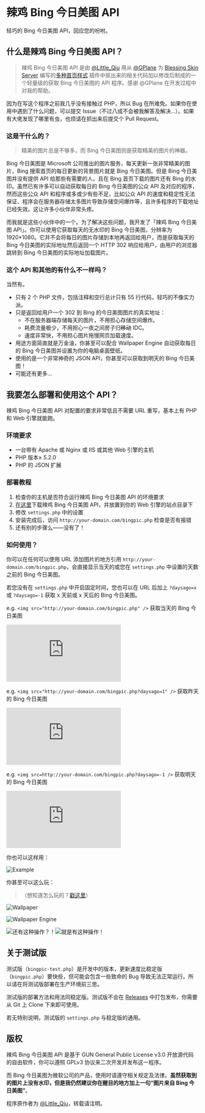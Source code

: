 # 辣鸡 Bing 今日美图 API

轻巧的 Bing 今日美图 API，回应您的吩咐。

## 什么是辣鸡 Bing 今日美图 API？

> 辣鸡 Bing 今日美图 API 是由 [@Little_Qiu](https://www.littleqiu.net) 用从 [@GPlane](http://www.gplane.win/) 为 [Blessing Skin Server](https://github.com/printempw/blessing-skin-server) 编写的[多种首页样式](http://plugin.gplane.win/home/market/plugin/1) 插件中抠出来的相关代码加以修改后制成的一个轻量级的获取 Bing 今日美图的 API 程序。感谢 @GPlane 在开发过程中对我的帮助。

因为在写这个程序之前我几乎没有接触过 PHP，所以 Bug 在所难免。如果你在使用中遇到了什么问题，可以提交 Issue（不过八成不会被我解答及解决...）。如果有大佬发现了哪里有虫，也烦请在抓出来后提交个 Pull Request。

### 这是干什么的？

> 精美的图片总是不够多，而 Bing 今日美图则是获取精美的图片的神器。

Bing 今日美图是 Microsoft 公司推出的图片服务，每天更新一张非常精美的图片，Bing 搜索首页的每日更新的背景图片就是 Bing 今日美图。但是 Bing 今日美图并没有提供 API 给那些有需要的人，且在 Bing 首页下载的图片还有 Bing 的水印。虽然已有许多可以自动获取每日的 Bing 今日美图的公众 API 及对应的程序，然而这些公众 API 和程序或多或少有些不足，比如公众 API 的速度和稳定性无法保证、程序会在服务器存储太多图片导致存储空间爆炸等，且许多程序的下载地址已经失效。这让许多小伙伴非常头疼。

而我就是这些小伙伴中的一个。为了解决这些问题，我开发了「辣鸡 Bing 今日美图 API」。你可以使用它获取每天的无水印的 Bing 今日美图，分辨率为 1920*1080。它并不会将每日的图片存储到本地再返回给用户，而是获取每天的 Bing 今日美图的实际地址然后返回一个 HTTP 302 响应给用户，由用户的浏览器跳转到 Bing 今日美图的实际地址加载图片。

### 这个 API 和其他的有什么不一样吗？

当然有。

- 只有 2 个 PHP 文件，包括注释和空行总计只有 55 行代码，轻巧的不像实力派。
- 只是返回给用户一个 302 到 Bing 的今日美图图片的真实地址：
  - 不在服务器端存储每天的图片，不用担心存储空间爆炸。
  - 耗费流量极少，不用担心一夜之间房子归~~移动~~ IDC。
  - 速度非常快，不用担心图片拖慢网页加载速度。 
- 用途方面简直就是万金油，你甚至可以配合 Wallpaper Engine 自动获取每日的 Bing 今日美图并设置为你的电脑桌面壁纸。
- 使用的是一个非常神奇的 JSON API，你甚至可以获取到明天的 Bing 今日美图！
- 可能还有更多...

## 我要怎么部署和使用这个 API？

辣鸡 Bing 今日美图 API 对配置的要求非常低且不需要 URL 重写，基本上有 PHP 和 Web 引擎就能跑。

### 环境要求

- 一台带有 Apache 或 Nginx 或 IIS 或其他 Web 引擎的主机
- PHP 版本≥ 5.2.0
- PHP 的 JSON 扩展

### 部署教程

1. 检查你的主机是否符合运行辣鸡 Bing 今日美图 API 的环境要求
2. [在这里](https://github.com/Minecraft-LittleQiu/laji-bing-pic-api/releases)下载辣鸡 Bing 今日美图 API，并放置到你的 Web 引擎的站点目录下
3. 修改 ```settings.php``` 中的设置
4. 安装完成后，访问 ``http://your-domain.com/bingpic.php`` 检查是否有报错
5. 还有别的步骤么——没有了！

### 如何使用？

你可以在任何可以使用 URL 添加图片的地方引用 ``http://your-domain.com/bingpic.php``，会直接显示当天的或您在 ``settings.php`` 中设置的天数之前的 Bing 今日美图。

若您没有在 ``settings.php`` 中开启固定时间，您也可以在 URL 后加上 ``?daysago=x`` 或 ``?daysago=-1`` 获取 x 天前或 x 天后的 Bing 今日美图。

e.g.  ``<img src="http://your-domain.com/bingpic.php" />`` 获取当天的 Bing 今日美图

![Eexample](https://www.littleqiu.net/bingpic.php)

e.g. ``<img src="http://your-domain.com/bingpic.php?daysago=1" />`` 获取昨天的 Bing 今日美图

![昨天的 Bing 今日美图](https://www.littleqiu.net/bingpic.php?daysago=1)

e.g. ``<img src=http://your-domain.com/bingpic.php?daysago=-1 />`` 获取明天的 Bing 今日美图

![明天的 Bing 今日美图](https://www.littleqiu.net/bingpic.php?daysago=-1)

你也可以这样用：

![Example](https://www.littleqiu.net/wp-content/uploads/2017/06/QQ截图20170531201131.png)

 你甚至可以这么玩：

> （想知道怎么玩的？[戳这里](https://github.com/Minecraft-LittleQiu/laji-bing-pic-api/wiki/%E5%B0%86-Bing-%E4%BB%8A%E6%97%A5%E7%BE%8E%E5%9B%BE%E8%AE%BE%E4%B8%BA%E7%94%B5%E8%84%91%E6%A1%8C%E9%9D%A2%E5%A3%81%E7%BA%B8)）

![Wallpaper](https://www.littleqiu.net/wp-content/uploads/2017/06/图像-2.png)

![Wallpaper Engine](https://www.littleqiu.net/wp-content/uploads/2017/06/图像-3.png)

![还有这种操作？！](https://www.littleqiu.net/wp-content/uploads/2017/06/Cache_-604f82923c68bb83..jpg)![就是有这种操作！](https://www.littleqiu.net/wp-content/uploads/2017/06/Cache_6420743cd7bcf867..jpg)

## 关于测试版

测试版（``bingpic-test.php``）是开发中的版本，更新速度比稳定版（``bingpic.php``）要快些，但可能会包含一些致命的 Bug 导致无法正常运行。所以请在将测试版部署在生产环境前三思。

测试版的部署方法和用法同稳定版。测试版不会在 [Releases](https://gtihub.com/Minecraft-LittleQiu/laji-bing-pic-api/releases) 中打包发布，你需要从 Git 上 Clone 下来即可使用。

若无特别说明，测试版的 ``settings.php`` 与稳定版的通用。

## **版权**

辣鸡 Bing 今日美图 API 是基于 GUN General Public License v3.0 开放源代码的自由软件，你可以遵照 GPLv3 协议来二次开发并发布这一程序。

而 Bing 今日美图为微软公司的产品，使用时请遵守相关规定及法律。**虽然获取到的图片上没有水印，但是我仍然建议你在醒目的地方加上一句“图片来自 Bing 今日美图”**。 

程序原作者为 [@Little_Qiu](https://www.littleqiu.net/)，转载请注明。
